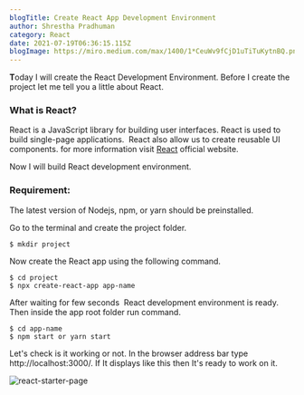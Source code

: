 ```yaml
---
blogTitle: Create React App Development Environment
author: Shrestha Pradhuman
category: React
date: 2021-07-19T06:36:15.115Z
blogImage: https://miro.medium.com/max/1400/1*CeuWv9fCjD1uTiTuKytnBQ.png
---
```

**T**oday I will create the React Development Environment. Before I create the project let me tell you a little about React.

### What is React?

React is a JavaScript library for building user interfaces. React is used to build single-page applications.  React also allow us to create reusable UI components. for more information visit [React](https://reactjs.org/) official website.

Now I will build React development environment.

### Requirement:

The latest version of Nodejs, npm, or yarn should be preinstalled.

Go to the terminal and create the project folder.

```
$ mkdir project
```

Now create the React app using the following command.

```
$ cd project
$ npx create-react-app app-name
```

After waiting for few seconds  React development environment is ready. Then inside the app root folder run command.

```
$ cd app-name
$ npm start or yarn start
```

Let's check is it working or not. In the browser address bar type http://localhost:3000/. If It displays like this then It's ready to work on it.

![react-starter-page](https://1.bp.blogspot.com/-sKKvaZku2Qc/YPGdJi6VQOI/AAAAAAAAAAM/okcmAskqucsMPXOGcGMvAFrbVXDT7fgGQCLcBGAsYHQ/s16000/react-success-screen%2B%25281%2529.png "react-starter-page")